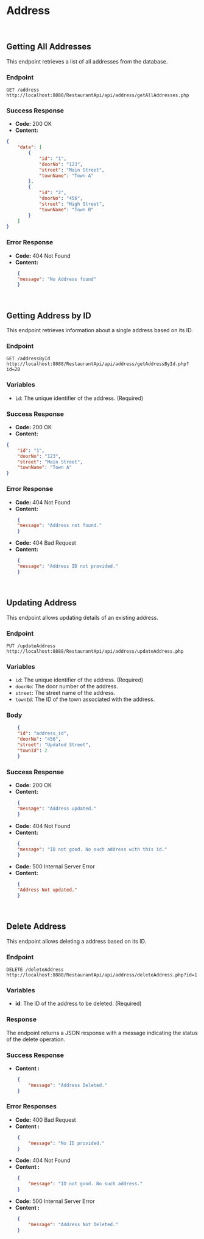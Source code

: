 # Address

<br>

## Getting All Addresses

This endpoint retrieves a list of all addresses from the database.

### Endpoint

`GET /address` `http://localhost:8888/RestaurantApi/api/address/getAllAddresses.php`

### Success Response

- **Code:** 200 OK
- **Content:** 
```json
{
    "data": [
        {
            "id": "1",
            "doorNo": "123",
            "street": "Main Street",
            "townName": "Town A"
        },
        {
            "id": "2",
            "doorNo": "456",
            "street": "High Street",
            "townName": "Town B"
        }
    ]
}
```
### Error Response

- **Code:** 404 Not Found
- **Content:** 
```json
    {
    "message": "No Address found"
    }
```

<br>

## Getting Address by ID

This endpoint retrieves information about a single address based on its ID.

### Endpoint

`GET /addressById` `http://localhost:8888/RestaurantApi/api/address/getAddressById.php?id=20`

### Variables

- `id`: The unique identifier of the address. (Required)

### Success Response

- **Code:** 200 OK
- **Content:** 

```json
{
    "id": "1",
    "doorNo": "123",
    "street": "Main Street",
    "townName": "Town A"
}
```

### Error Response

- **Code:** 404 Not Found
- **Content:**
```json
    {
    "message": "Address not found."
    }
```

- **Code:** 404 Bad Request
- **Content:**
```json
    {
    "message": "Address ID not provided."
    }
```

<br>

## Updating Address

This endpoint allows updating details of an existing address.

### Endpoint

`PUT /updateAddress` `http://localhost:8888/RestaurantApi/api/address/updateAddress.php`

### Variables

- `id`: The unique identifier of the address. (Required)
- `doorNo`: The door number of the address.
- `street`: The street name of the address.
- `townId`: The ID of the town associated with the address.

### Body

```json
    {
    "id": "address_id",
    "doorNo": "456",
    "street": "Updated Street",
    "townId": 2
    }
```

### Success Response

- **Code:** 200 OK
- **Content:**
```json
    {
    "message": "Address updated."
    }
```

- **Code:** 404 Not Found
- **Content:**
```json
    {
    "message": "ID not good. No such address with this id."
    }
```

- **Code:** 500 Internal Server Error
- **Content:**
```json
    {
    "Address Not updated."
    }
```

<br>

## Delete Address

This endpoint allows deleting a address based on its ID.

### Endpoint

`DELETE /deleteAddress` `http://localhost:8888/RestaurantApi/api/address/deleteAddress.php?id=1`

### Variables

- **id**: The ID of the address to be deleted. (Required)

### Response

The endpoint returns a JSON response with a message indicating the status of the delete operation.

### Success Response

- **Content :** 

```json
    {
        "message": "Address Deleted."
    }
```

### Error Responses

- **Code:** 400 Bad Request
- **Content :** 
 
```json
    {
        "message": "No ID provided."
    }
```

- **Code:** 404 Not Found
- **Content :** 
 
```json
    {
        "message": "ID not good. No such address."
    }
```

- **Code:** 500 Internal Server Error
- **Content :** 
 
```json
    {
        "message": "Address Not Deleted."
    }
```
